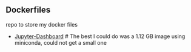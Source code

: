 ## Dockerfiles
repo to store my docker files

- [Jupyter-Dashboard](Jupyter-Dashboard/Dockerfile) # The best I could do was a 1.12 GB image using miniconda, could not get a small one
